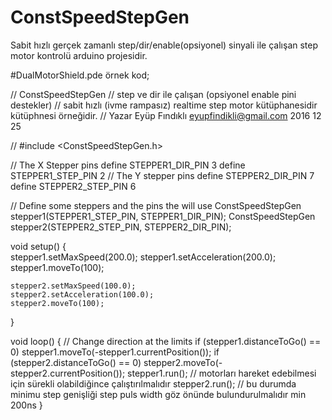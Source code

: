# ConstSpeedStepGen
Sabit hızlı gerçek zamanlı step/dir/enable(opsiyonel) sinyali ile çalışan step motor kontrolü arduino projesidir.


#DualMotorShield.pde örnek kod;

// ConstSpeedStepGen
// step ve dir ile çalışan (opsiyonel enable pini destekler) 
// sabit hızlı (ivme rampasız) realtime step motor kütüphanesidir kütüphnesi örneğidir.
// Yazar Eyüp Fındıklı eyupfindikli@gmail.com  2016 12 25 

// 
\#include <ConstSpeedStepGen.h>

// The X Stepper pins
define STEPPER1_DIR_PIN 3
define STEPPER1_STEP_PIN 2
// The Y stepper pins
define STEPPER2_DIR_PIN 7
define STEPPER2_STEP_PIN 6

// Define some steppers and the pins the will use
ConstSpeedStepGen stepper1(STEPPER1_STEP_PIN, STEPPER1_DIR_PIN);
ConstSpeedStepGen stepper2(STEPPER2_STEP_PIN, STEPPER2_DIR_PIN);

void setup()
{  
    stepper1.setMaxSpeed(200.0);
    stepper1.setAcceleration(200.0);
    stepper1.moveTo(100);
    
    stepper2.setMaxSpeed(100.0);
    stepper2.setAcceleration(100.0);
    stepper2.moveTo(100);
}

void loop()
{
    // Change direction at the limits
    if (stepper1.distanceToGo() == 0)
	stepper1.moveTo(-stepper1.currentPosition());
    if (stepper2.distanceToGo() == 0)
	stepper2.moveTo(-stepper2.currentPosition());
    stepper1.run(); // motorları hareket edebilmesi için sürekli olabildiğince çalıştırılmalıdır
    stepper2.run(); // bu durumda minimu step genişliği step puls width göz önünde bulundurulmalıdır min 200ns
}
